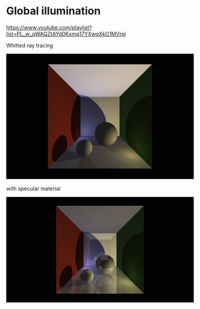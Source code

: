 # Global illumination

https://www.youtube.com/playlist?list=PL_w_qWAQZtAYd0Kxmq17YXwqXkO1MVrqi

Whitted ray tracing

![Whitted ray tracing](./output/01.png)

with specular material

![Whitted ray tracing](./output/02.png)